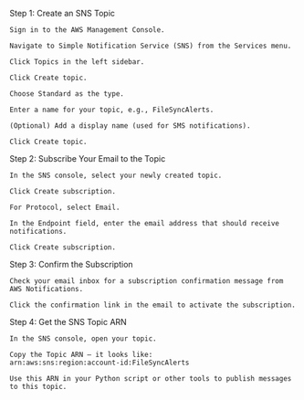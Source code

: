 Step 1: Create an SNS Topic

    Sign in to the AWS Management Console.

    Navigate to Simple Notification Service (SNS) from the Services menu.

    Click Topics in the left sidebar.

    Click Create topic.

    Choose Standard as the type.

    Enter a name for your topic, e.g., FileSyncAlerts.

    (Optional) Add a display name (used for SMS notifications).

    Click Create topic.

Step 2: Subscribe Your Email to the Topic

    In the SNS console, select your newly created topic.

    Click Create subscription.

    For Protocol, select Email.

    In the Endpoint field, enter the email address that should receive notifications.

    Click Create subscription.

Step 3: Confirm the Subscription

    Check your email inbox for a subscription confirmation message from AWS Notifications.

    Click the confirmation link in the email to activate the subscription.

Step 4: Get the SNS Topic ARN

    In the SNS console, open your topic.

    Copy the Topic ARN — it looks like:
    arn:aws:sns:region:account-id:FileSyncAlerts

    Use this ARN in your Python script or other tools to publish messages to this topic.
